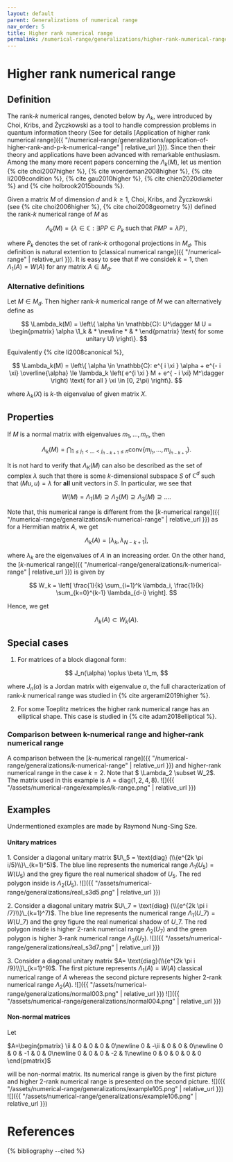 ```yaml
---
layout: default
parent: Generalizations of numerical range
nav_order: 5
title: Higher rank numerical range
permalink: /numerical-range/generalizations/higher-rank-numerical-range/
---
```

# Higher rank numerical range

## Definition

The rank-$k$ numerical ranges, denoted below by $\Lambda_k$, were
introduced by Choi, Kribs, and Życzkowski as a tool to handle
compression problems in quantum information theory (See for details
[Application of higher rank numerical
range]({{ "/numerical-range/generalizations/application-of-higher-rank-and-p-k-numerical-range" | relative_url }})).
Since then their theory and applications have been advanced with
remarkable enthusiasm. Among the many more recent papers concerning the
$\Lambda_k(M)$, let us mention {% cite choi2007higher %},
{% cite woerdeman2008higher %}, {% cite li2009condition %},
{% cite gau2010higher %}, {% cite chien2020diameter %} and
{% cite holbrook2015bounds %}.

Given a matrix $M$ of dimension $d$ and $k\geq1$, Choi, Kribs, and
Życzkowski (see {% cite choi2006higher %}, {% cite choi2008geometry %})
defined the rank-$k$ numerical range of $M$ as

$$
\Lambda_k(M)=\{ \lambda \in \mathbb{C} : \exists PP \in  P_k \text{ such that } PMP = \lambda P \}, $$

 where $P_k$ denotes the set of rank-$k$
orthogonal projections in $M_d$. This definition is natural extention to
[classical numerical range]({{ "/numerical-range" | relative_url }}). It is easy to see that if
we considek $k=1$, then $\Lambda_1(A) = W(A)$ for any matrix $A \in
M_d$.

### Alternative definitions

Let $M \in M_d$. Then higher rank-$k$ numerical range of $M$ we can
alternatively define as

$$
\Lambda_k(M) = \left\{  \alpha \in \mathbb{C}: U^\dagger M U =  \begin{pmatrix} \alpha \1_k & * \newline * & *   \end{pmatrix} \text{ for some unitary U} \right\}.
$$

Equivalently {% cite li2008canonical %},

$$
\Lambda_k(M) = \left\{  \alpha \in \mathbb{C}: e^{ i \xi } \alpha + e^{- i \xi} \overline{\alpha} \le
\lambda_k \left( e^{i \xi } M   + e^{ - i \xi} M^\dagger \right) \text{  for all } \xi \in [0, 2\pi)  \right\}.
$$

where $\lambda_k(X)$ is $k$-th eigenvalue of given matrix $X$.

## Properties

If $M$ is a normal matrix with eigenvalues $m_1, \ldots, m_n$, then

$$
\Lambda_k(M) = \bigcap_{1 \le j_1 < \ldots < j_{n-k+1} \le n} \text{conv} \{ m_{j_1}, \ldots, m_{j_{n-k+1}} \}.
$$



 It is not hard to verify that $\Lambda_K(M)$ can also be described as the
set of complex $\lambda$ such that there is some $k$-dimensional
subspace $S$ of $\mathbb{C}^d$ such that $(Mu,u)=\lambda$ for **all**
unit vectors in $S$. In particular, we see that

$$
W(M)=\Lambda_1(M) \supseteq \Lambda_2(M) \supseteq \Lambda_3(M) \supseteq \ldots .
$$

Note that, this numerical range is different from the [$k$-numerical
range]({{ "/numerical-range/generalizations/k-numerical-range" | relative_url }}) as for a
Hermitian matrix $A$, we get

$$
\Lambda_k(A) = \left[ \lambda_k, \lambda_{N-k+1} \right],
$$

where $\lambda_k$ are the eigenvalues of $A$ in an increasing order. On the
other hand, the [$k$-numerical
range]({{ "/numerical-range/generalizations/k-numerical-range" | relative_url }}) is given by

$$
W_k = \left[ \frac{1}{k} \sum_{i=1}^k \lambda_i, \frac{1}{k} \sum_{k=0}^{k-1} \lambda_{d-i} \right].
$$

Hence,
we get

$$
\Lambda_k(A) \subset W_k(A).
$$


## Special cases

1. For matrices of a block diagonal form:

$$
 J_n(\alpha) \oplus \beta \1_m,
 $$

where $J_n(\alpha)$ is a Jordan matrix with eigenvalue $\alpha$, the
full characterization of rank-$k$ numerical range was studied in
{% cite argerami2019higher %}.

2. For some Toeplitz metrices the higher rank numerical range has an
elliptical shape. This case is studied in {% cite adam2018elliptical %}.

### Comparison between k-numerical range and higher-rank numerical range

A comparison between the [$k$-numerical
range]({{ "/numerical-range/generalizations/k-numerical-range" | relative_url }}) and
higher-rank numerical range in the case $k=2$. Note that
$ \Lambda_2 \subset W\_2$. The
matrix used in this example is $A = \text{diag}(1, 2, 4, 8)$.
![]({{ "/assets/numerical-range/examples/k-range.png" | relative_url }})

## Examples

Undermentioned examples are made by Raymond Nung-Sing Sze.

#### Unitary matrices

1\. Consider a diagonal unitary matrix $U\_5 = \text{diag}
(\\{e^{2k \pi  i/5}\\}\_{k=1}^5)$. The blue line represents the numerical range
$\Lambda_1(U_5) = W(U_5)$ and the grey figure the real numerical shadow
of $U_5$. The red polygon inside is $\Lambda_2(U_5)$.
![]({{ "/assets/numerical-range/generalizations/real_s3d5.png" | relative_url }})

2\. Consider a diagonal unitary matrix $U\_7 = \text{diag}
(\\{e^{2k \pi i /7}\\}\_{k=1}^7)$. The blue line represents the numerical range
$\Lambda_1(U\_7) = W(U\_7)$ and the grey figure the real numerical shadow
of $U\_7$. The red polygon inside is higher $2$-rank numerical range
$\Lambda_2(U_7)$ and the green polygon is higher $3$-rank numerical
range $\Lambda_3(U_7)$.
![]({{ "/assets/numerical-range/generalizations/real_s3d7.png" | relative_url }})

3\. Consider a diagonal unitary matrix $A= \text{diag}(\\{e^{2k \pi i /9}\\}\_{k=1}^9)$.
The first picture represents $\Lambda_1(A) = W(A)$ classical numerical
range of $A$ whereas the second picture represents higher $2$-rank
numerical range $\Lambda_2(A)$.
![]({{ "/assets/numerical-range/generalizations/normal003.png" | relative_url }})
![]({{ "/assets/numerical-range/generalizations/normal004.png" | relative_url }})

#### Non-normal matrices

Let

$A=\begin{pmatrix} \ii & 0 & 0 & 0 & 0\newline 0 & -\ii & 0 & 0 & 0\newline 0 & 0
& -1 & 0 & 0\newline 0 & 0 & 0 & -2 & 1\newline 0 & 0 & 0 & 0 & 0 \end{pmatrix}$

will
be non-normal matrix. Its numerical range is given by the first picture
and higher $2$-rank numerical range is presented on the second picture.
![]({{ "/assets/numerical-range/generalizations/example105.png" | relative_url }})
![]({{ "/assets/numerical-range/generalizations/example106.png" | relative_url }})

# References

{% bibliography --cited %}
